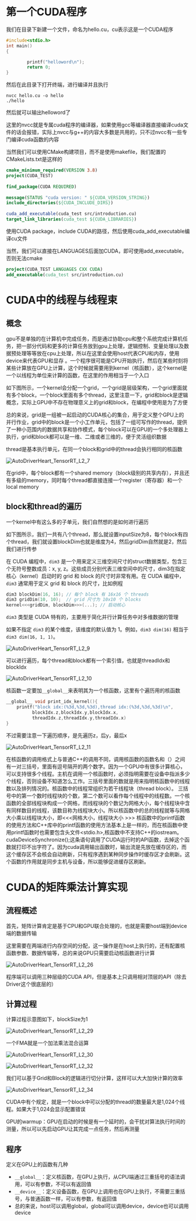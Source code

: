 # 第一个CUDA程序

我们在目录下新建一个文件，命名为hello.cu，cu表示这是一个CUDA程序

```c++
#include<stdio.h>
int main()
{

        printf("helloword\n");
        return 0;
}
```

然后在此目录下打开终端，进行编译并且执行

```shell
nvcc hello.cu -o hello
./hello
```

然后就可以输出helloword了

这里的nvcc就是专属cuda程序的编译器，如果使用gcc等编译器直接编译cuda文件的话会报错，实际上nvcc与g++的内容大多数是共用的，只不过nvcc有一些专门编译cuda函数的内容

当然我们可以使用CMake构建项目，而不是使用makefile，我们配置的CMakeLists.txt是这样的

```cmake
cmake_minimum_required(VERSION 3.8)
project(CUDA_TEST)
 
find_package(CUDA REQUIRED)
 
message(STATUS "cuda version: " ${CUDA_VERSION_STRING})
include_directories(${CUDA_INCLUDE_DIRS})
 
cuda_add_executable(cuda_test src/introduction.cu)
target_link_libraries(cuda_test ${CUDA_LIBRARIES})
```

使用CUDA package，include CUDA的路径，然后使用cuda_add_executable编译cu文件

当然，我们可以直接在LANGUAGES后面加CUDA，即可使用add_executable，否则无法cmake

```cmake
project(CUDA_TEST LANGUAGES CXX CUDA)
add_executable(cuda_test src/introduction.cu)
```



# CUDA中的线程与线程束

## 概念

gpu不是单独的在计算机中完成任务，而是通过协助cpu和整个系统完成计算机任务，把一部分代码和更多的计算任务放到gpu上处理，逻辑控制、变量处理以及数据预处理等等放在cpu上处理，所以在这里会使用host代表CPU和内存，使用device来代表GPU和显存 。一个程序很可能是CPU开始执行，然后在某些时刻将某些计算放在GPU上计算，这个时候就需要用到kernel（核函数），这个kernel是一个以线程为单位来计算的函数，在这里的作用相当于一个入口

如下图所示，一个kernel会分配一个grid，一个grid是层级架构，一个grid里面就有多个block，一个block里面有多个thread，这里注意一下，grid和block是逻辑概念，实际上GPU中不存在物理意义上的grid和block，在编程中使用是为了方便

总的来说，grid是一组被一起启动的CUDA核心的集合，用于定义整个GPU上的 并行作业，grid中的block是一个小工作单元，包括了一组可写作的thread，提供了一种小范围内的数据共享和协作模式，每个block可以在GPU的一个多处理器上执行，grid和block都可以是一维、二维或者三维的，便于灵活组织数据

thread是基本执行单元，在同一个block和grid中的thread会执行相同的核函数

![AutoDriverHeart_TensorRT_L2_7](/home/pengfei/文档/ML_DL_CV_with_pytorch/Tools/assets/AutoDriverHeart_TensorRT_L2_7.png)

在grid中，每个block都有一个shared memory（block级别的共享内存），并且还有多级的memory，同时每个thread都直接连接一个register（寄存器）和一个local memory
## block和thread的遍历

一个kernel中有这么多的子单元，我们自然想的是如何进行遍历

如下图所示，我们一共有八个thread，那么就设置inputSize为8，每个block有四个thread，我们就设置blockDim也就是维度为4，然后gridDim自然就是2，然后我们进行传参

在 CUDA 编程中，`dim3` 是一个用来定义三维空间尺寸的struct数据类型，包含三个无符号整数成员：x, y, z。这些成员分别代表三维空间中的尺寸，dim3在指定核心（kernel）启动时的 grid 和 block 的尺寸时非常有用。在 CUDA 编程中，`dim3` 通常用于定义 grid 和 block 的尺寸，比如例程

```c++
dim3 blockDim(16, 16); // 每个 block 有 16x16 个 threads
dim3 gridDim(10, 10);  // grid 尺寸为 10x10 个 blocks
kernel<<<gridDim, blockDim>>>(...); // 启动核心
```

`dim3` 类型是 CUDA 特有的，主要用于简化并行计算任务中对多维数据的管理

如果不指定 `dim3` 的某个维度，该维度的默认值为 1。例如，`dim3 dim(16)` 相当于 `dim3 dim(16, 1, 1)`。

![AutoDriverHeart_TensorRT_L2_9](/home/pengfei/文档/ML_DL_CV_with_pytorch/Tools/assets/AutoDriverHeart_TensorRT_L2_9.png)

可以进行遍历，每个thread和block都有一个索引值，也就是threadIdx和blockIdx

![AutoDriverHeart_TensorRT_L2_10](/home/pengfei/文档/ML_DL_CV_with_pytorch/Tools/assets/AutoDriverHeart_TensorRT_L2_10.png)

核函数一定要加`__global__`来表明其为一个核函数，这里有个遍历用的核函数

```c++
__global__ void print_idx_kernel(){
    printf("block idx:(%3d,%3d,%3d),thread idx:(%3d,%3d,%3d)\n",
          blockIdx.z,blockIdx.y,blockIdx.x,
          threadIdx.z,threadIdx.y,threadIdx.x)
} 
```

不过需要注意一下遍历顺序，是先遍历z，后y，最后x

![AutoDriverHeart_TensorRT_L2_11](/home/pengfei/文档/ML_DL_CV_with_pytorch/Tools/assets/AutoDriverHeart_TensorRT_L2_11.png)

在核函数的调用格式上与普通C++的调用不同，调用核函数的函数名和（）之间有一对三括号，里面有逗号隔开的两个数字。因为一个GPU中有很多计算核心，可以支持很多个线程。主机在调用一个核函数时，必须指明需要在设备中指派多少个线程，否则设备不知道怎么工作。三括号里面的数就是用来指明核函数中的线程数以及排列情况的。核函数中的线程常组织为若干线程块（thread block）。
三括号中的第一个数时线程块的个数，第二个数可以看作每个线程中的线程数。一个核函数的全部线程块构成一个网格，而线程块的个数记为网格大小，每个线程块中含有同样数目的线程，该数目称为线程块大小。所以核函数中的总的线程就等与网格大小乘以线程块大小，即<<<网格大小，线程块大小 >>>
核函数中的printf函数的使用方法和C++库中的printf函数的使用方法基本上是一样的，而在核函数中使用printf函数时也需要包含头文件<stdio.h>,核函数中不支持C++的iostream。
cudaDeviceSynchronize();这条语句调用了CUDA运行时的API函数，去掉这个函数就打印不出字符了。因为cuda调用输出函数时，输出流是先放在缓存区的，而这个缓存区不会核会自动刷新，只有程序遇到某种同步操作时缓存区才会刷新。这个函数的作用就是同步主机与设备，所以能够促进缓存区刷新。

# CUDA的矩阵乘法计算实现

## 流程概述

首先，矩阵计算肯定是基于CPU和GPU联合处理的，也就是需要host端到device端的数据传输

这里需要在两端进行内存空间的分配，这一操作是在host上执行的，还有配置核函数参数、数据传输等，总的来说GPU只需要启动核函数进行计算

![AutoDriverHeart_TensorRT_L2_26](/home/pengfei/文档/ML_DL_CV_with_pytorch/Tools/assets/AutoDriverHeart_TensorRT_L2_26.png)

程序端可以调用三种层级的CUDA API，但是基本上只调用相对顶层的API（除去Driver这个很底层的）

## 计算过程

计算过程示意图如下，blockSize为1

![AutoDriverHeart_TensorRT_L2_29](/home/pengfei/文档/ML_DL_CV_with_pytorch/Tools/assets/AutoDriverHeart_TensorRT_L2_29.png)

一个FMA就是一个加法乘法混合运算

![AutoDriverHeart_TensorRT_L2_30](/home/pengfei/文档/ML_DL_CV_with_pytorch/Tools/assets/AutoDriverHeart_TensorRT_L2_30.png)

![AutoDriverHeart_TensorRT_L2_32](/home/pengfei/文档/ML_DL_CV_with_pytorch/Tools/assets/AutoDriverHeart_TensorRT_L2_32.png)

我们可以基于Grid和Block的逻辑进行切分计算，这样可以大大加快计算的效率

![AutoDriverHeart_TensorRT_L2_34](/home/pengfei/文档/ML_DL_CV_with_pytorch/Tools/assets/AutoDriverHeart_TensorRT_L2_34.png)

CUDA中有个规定，就是一个block中可以分配的thread的数量最大是1,024个线程。如果大于1,024会显示配置错误

GPU的warmup：GPU在启动的时候是有一个延时的，会干扰对算法执行时间的测量，所以可以先启动GPU让其完成一点任务，然后再测量

## 程序

定义在GPU上的函数有几种

- `__global__`：定义核函数，在GPU上执行，从CPU端通过三重括号的语法调用，可以有参数，不可以有返回值
- `__device__`：定义设备函数，在GPU上调用也在GPU上执行，不需要三重括号，与普通函数一样，可以有参数，有返回值
- 总的来说，host可以调用global，global可以调用device，device也可以调用device